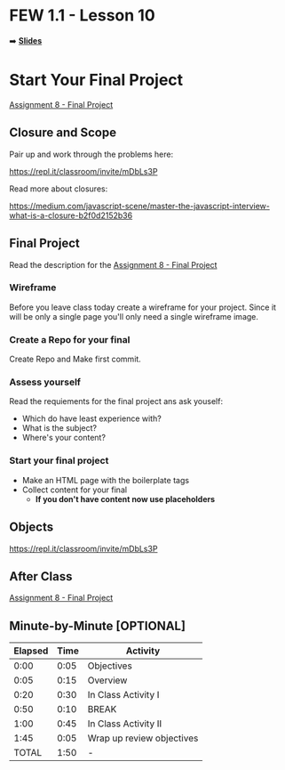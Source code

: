 <!-- .slide: data-background="./Images/header.svg" data-background-repeat="none" data-background-size="40% 40%" data-background-position="center 10%" class="header" -->
# FEW 1.1 - Lesson 10

<!-- Put a link to the slides so that students can find them -->

➡️ [**Slides**](/Syllabus-Template/Slides/Lesson1.html ':ignore')

<!-- > -->

# Start Your Final Project

[Assignment 8 - Final Project](../assignments/assignment-08.md)

<!-- > -->

## Closure and Scope

Pair up and work through the problems here:

https://repl.it/classroom/invite/mDbLs3P

Read more about closures: 

https://medium.com/javascript-scene/master-the-javascript-interview-what-is-a-closure-b2f0d2152b36

<!-- > -->

## Final Project

Read the description for the [Assignment 8 - Final Project](../assignments/assignment-08.md)

### Wireframe

Before you leave class today create a wireframe for your project. Since it will be only a single page you'll only need a single wireframe image. 

### Create a Repo for your final 

Create Repo and Make first commit.

### Assess yourself

Read the requiements for the final project ans ask youself:

- Which do have least experience with? 
- What is the subject?
- Where's your content?

### Start your final project

- Make an HTML page with the boilerplate tags
- Collect content for your final
  - **If you don't have content now use placeholders**

<!-- > -->

## Objects 

https://repl.it/classroom/invite/mDbLs3P

## After Class

[Assignment 8 - Final Project](../assignments/assignment-08.md)

<!-- > -->

## Minute-by-Minute [OPTIONAL]

| **Elapsed** | **Time**  | **Activity**              |
| ----------- | --------- | ------------------------- |
| 0:00        | 0:05      | Objectives                |
| 0:05        | 0:15      | Overview                  |
| 0:20        | 0:30      | In Class Activity I       |
| 0:50        | 0:10      | BREAK                     |
| 1:00        | 0:45      | In Class Activity II      |
| 1:45        | 0:05      | Wrap up review objectives |
| TOTAL       | 1:50      | -                         |

